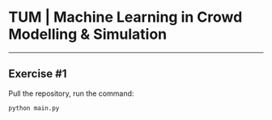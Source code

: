 # TUM | Machine Learning in Crowd Modelling & Simulation
***
## Exercise #1
Pull the repository, run the command:
```python
python main.py
```
